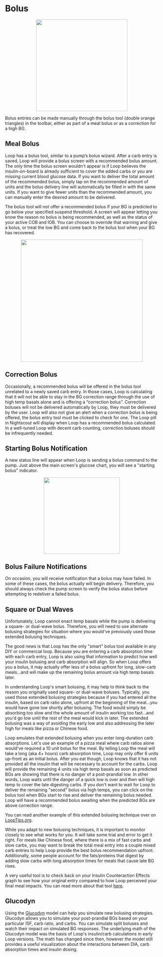 # Bolus

<p align="center">
<img src="../img/toolbar.png" width="300">
</p>

Bolus entries can be made manually through the bolus tool (double orange triangles) in the toolbar, either as part of a meal bolus or as a correction for a high BG.

## Meal Bolus
Loop has a bolus tool, similar to a pump’s bolus wizard. After a carb entry is saved, Loop will provide a bolus screen with a recommended bolus amount. The only time the bolus screen wouldn't appear is if Loop believes the insulin-on-board is already sufficient to cover the added carbs or you are missing current blood glucose data. If you want to deliver the total amount of the recommended bolus, simply tap on the recommended amount of units and the bolus delivery line will automatically be filled in with the same units. If you want to give fewer units than the recommended amount, you can manually enter the desired amount to be delivered.

The bolus tool will not offer a recommended bolus if your BG is predicted to go below your specified suspend threshold. A screen will appear letting you know the reason no bolus is being recommended, as well as the status of your active COB and IOB. You can choose to override that warning and give a bolus, or treat the low BG and come back to the bolus tool when your BG has recovered.

<p align="center">
<img src="../img/below_min.png" width="400">
</p>

## Correction Bolus
Occasionally, a recommended bolus will be offered in the bolus tool unrelated to a newly saved carb entry. In those cases, Loop is calculating that it will not be able to stay in the BG correction range through the use of high temp basals alone and is offering a “correction bolus”. Correction boluses will not be delivered automatically by Loop, they must be delivered by the user. Loop will also not give an alert when a correction bolus is being offered, the bolus entry tool must be clicked to check for one. The Loop pill in Nightscout will display when Loop has a recommended bolus calculated. In a well-tuned Loop with decent carb counting, correction boluses should be infrequently needed.

## Starting Bolus Notification
A new status line will appear when Loop is sending a bolus command to the pump. Just above the main screen's glucose chart, you will see a "starting bolus" indicator.

<p align="center">
<img src="../img/starting_bolus.png" width="250">
</p>

## Bolus Failure Notifications
On occasion, you will receive notification that a bolus may have failed. In some of these cases, the bolus actually will begin delivery. Therefore, you should always check the pump screen to verify the bolus status before attempting to redeliver a failed bolus.

## Square or Dual Waves
Unfortunately, Loop cannot enact temp basals while the pump is delivering a square- or dual-wave bolus. Therefore, you will need to use alternate bolusing strategies for situation where you would've previously used those extended bolusing techniques.

The good news is that Loop has the only "smart" bolus tool available in any DIY or commercial loop. Because you are entering a carb absorption time with each carb entry, Loop is also using that information to predict how well your insulin bolusing and carb absorption will align. So when Loop offers you a bolus, it may actually offer less of a bolus upfront for long, slow-carb meals...and will make up the remaining bolus amount via high temp basals later.

In understanding Loop's smart bolusing, it may help to think back to the reason you originally used square- or dual-wave boluses. Typically, you used those extended bolusing strategies because if you had entered all the insulin, based on carb ratio alone, upfront at the beginning of the meal...you would have gone low shortly after bolusing. The food would simply be absorbing too slow and the whole amount of insulin working too fast...and you'd go low until the rest of the meal would kick in later. The extended bolusing was a way of avoiding the early low and also addressing the later high for meals like pizza or Chinese food.

Loop emulates that extended bolusing when you enter long-duration carb absorptions. Let's use an example of a pizza meal where carb ratios alone would've required a 10 unit bolus for the meal.  By telling Loop the meal will take a long (aka 4+ hours) carb absorption time, Loop may only offer 6 units up-front as an initial bolus. After you eat though, Loop knows that it has not provided all the insulin that will be necessary to account for the carbs. Loop will provide the remaining 4 units via high temp basals as soon as predicted BGs are showing that there is no danger of a post-prandial low. In other words, Loop waits until the danger of a quick low is over and then will high temp to cover the late digesting carbs. If you don't want to wait for Loop to deliver the remaining "second" bolus via high temps, you can click on the bolus tool when BGs start to rise and deliver the remaining bolus needed. Loop will have a recommended bolus awaiting when the predicted BGs are above correction range.

You can read another example of this extended bolusing technique over on [LoopTips.org](https://kdisimone.github.io/looptips/how-to/bolus/).

While you adapt to new bolusing techniques, it is important to monitor closely to see what works for you. It will take some trial and error to get it right. For meals like Chinese food, where there is a mix of fast carbs and slow carbs, you may want to break the total meal entry into a couple mixed carb entries to help Loop provide the best bolus recommendation upfront. Additionally, some people account for the fats/proteins that digest by adding slow carbs with long absorption times for meals that cause late BG rises.

A very useful tool is to check back on your Insulin Counteraction Effects graph to see how your original entry compared to how Loop perceived your final meal impacts. You can read more about that tool [here](https://loopkit.github.io/loopdocs/operation/features/ice/).

## Glucodyn
Using the [Glucodyn](http://perceptus.org) model can help you simulate new bolusing strategies.  Glucodyn allows you to simulate your post-prandial BGs based on your particular ISF, carb ratio, and carbs. You can simulate split boluses and watch their impact on simulated BG responses.  The underlying math of the Glucodyn model was the basis of Loop's insulin/carb calculations in early Loop versions. The math has changed since then, however the model still provides a useful visualization about the interactions between DIA, carb absorption times and insulin dosing.

